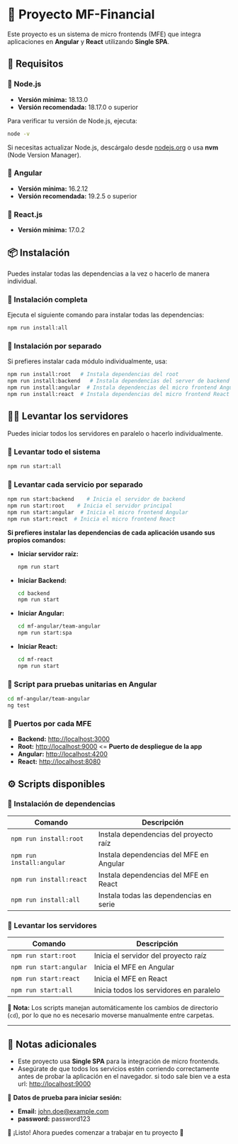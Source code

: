 # 📌 Proyecto MF-Financial

Este proyecto es un sistema de micro frontends (MFE) que integra aplicaciones en **Angular** y **React** utilizando **Single SPA**.

## 🚀 Requisitos

### 🔹 Node.js
- **Versión mínima:** 18.13.0
- **Versión recomendada:** 18.17.0 o superior

Para verificar tu versión de Node.js, ejecuta:
```sh
node -v
```
Si necesitas actualizar Node.js, descárgalo desde [nodejs.org](https://nodejs.org/) o usa **nvm** (Node Version Manager).

### 🔹 Angular
- **Versión mínima:** 16.2.12
- **Versión recomendada:** 19.2.5 o superior

### 🔹 React.js
- **Versión mínima:** 17.0.2

## 📦 Instalación

Puedes instalar todas las dependencias a la vez o hacerlo de manera individual.

### 🔹 Instalación completa
Ejecuta el siguiente comando para instalar todas las dependencias:
```sh
npm run install:all
```

### 🔹 Instalación por separado
Si prefieres instalar cada módulo individualmente, usa:
```sh
npm run install:root   # Instala dependencias del root
npm run install:backend   # Instala dependencias del server de backend
npm run install:angular  # Instala dependencias del micro frontend Angular
npm run install:react  # Instala dependencias del micro frontend React
```

## 🏃‍♂️ Levantar los servidores

Puedes iniciar todos los servidores en paralelo o hacerlo individualmente.

### 🔹 Levantar todo el sistema
```sh
npm run start:all
```

### 🔹 Levantar cada servicio por separado
```sh
npm run start:backend    # Inicia el servidor de backend
npm run start:root    # Inicia el servidor principal
npm run start:angular  # Inicia el micro frontend Angular
npm run start:react  # Inicia el micro frontend React
```

**Si prefieres instalar las dependencias de cada aplicación usando sus propios comandos:**
- **Iniciar servidor raíz:**
  ```sh
  npm run start
  ```
- **Iniciar Backend:**
  ```sh
  cd backend
  npm run start
  ```
- **Iniciar Angular:**
  ```sh
  cd mf-angular/team-angular
  npm run start:spa
  ```
- **Iniciar React:**
  ```sh
  cd mf-react
  npm run start
  ```

### 🔹 Script para pruebas unitarias en Angular
  ```sh
  cd mf-angular/team-angular
  ng test
  ```


  
### 🔹 Puertos por cada MFE
- **Backend:** [http://localhost:3000](http://localhost:3000)
- **Root:** [http://localhost:9000](http://localhost:9000) <= **Puerto de despliegue de la app**
- **Angular:** [http://localhost:4200](http://localhost:4200)
- **React:** [http://localhost:8080](http://localhost:8080)

## ⚙️ Scripts disponibles

### 📌 Instalación de dependencias
| Comando              | Descripción |
|----------------------|-------------|
| `npm run install:root`   | Instala dependencias del proyecto raíz |
| `npm run install:angular` | Instala dependencias del MFE en Angular |
| `npm run install:react`   | Instala dependencias del MFE en React |
| `npm run install:all`     | Instala todas las dependencias en serie |

### 📌 Levantar los servidores
| Comando              | Descripción |
|----------------------|-------------|
| `npm run start:root`    | Inicia el servidor del proyecto raíz |
| `npm run start:angular` | Inicia el MFE en Angular |
| `npm run start:react`   | Inicia el MFE en React |
| `npm run start:all`     | Inicia todos los servidores en paralelo |

📌 **Nota:** Los scripts manejan automáticamente los cambios de directorio (`cd`), por lo que no es necesario moverse manualmente entre carpetas.

---

## 📄 Notas adicionales
- Este proyecto usa **Single SPA** para la integración de micro frontends.
- Asegúrate de que todos los servicios estén corriendo correctamente antes de probar la aplicación en el navegador. si todo sale bien ve a esta url: [http://localhost:9000](http://localhost:9000) 


📌 **Datos de prueba para iniciar sesión:** 

- **Email:** john.doe@example.com
- **password:** password123


📌 ¡Listo! Ahora puedes comenzar a trabajar en tu proyecto 🎉

